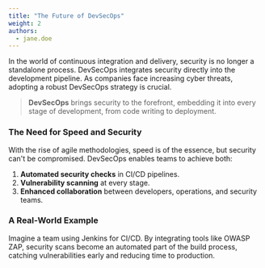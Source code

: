 ```yaml
---
title: "The Future of DevSecOps"
weight: 2
authors:
  - jane.doe
---
```


In the world of continuous integration and delivery, security is no longer a standalone process. DevSecOps integrates security directly into the development pipeline. As companies face increasing cyber threats, adopting a robust DevSecOps strategy is crucial. 

> **DevSecOps** brings security to the forefront, embedding it into every stage of development, from code writing to deployment.

### The Need for Speed and Security

With the rise of agile methodologies, speed is of the essence, but security can't be compromised. DevSecOps enables teams to achieve both:

1. **Automated security checks** in CI/CD pipelines.
2. **Vulnerability scanning** at every stage.
3. **Enhanced collaboration** between developers, operations, and security teams.

### A Real-World Example

Imagine a team using Jenkins for CI/CD. By integrating tools like OWASP ZAP, security scans become an automated part of the build process, catching vulnerabilities early and reducing time to production.
